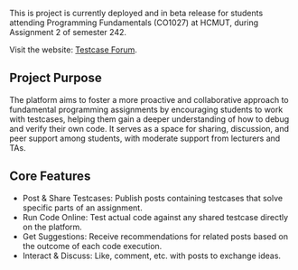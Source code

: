 This is project is currently deployed and in beta release for students attending Programming Fundamentals (CO1027) at HCMUT, during Assignment 2 of semester 242. 

Visit the website: [Testcase Forum](https://cse-tcsharing.io.vn).

## Project Purpose

The platform aims to foster a more proactive and collaborative approach to fundamental programming assignments by encouraging students to work with testcases, helping them gain a deeper understanding of how to debug and verify their own code. It serves as a space for sharing, discussion, and peer support among students, with moderate support from lecturers and TAs.

## Core Features

- Post & Share Testcases: Publish posts containing testcases that solve specific parts of an assignment.
- Run Code Online: Test actual code against any shared testcase directly on the platform.
- Get Suggestions: Receive recommendations for related posts based on the outcome of each code execution.
- Interact & Discuss: Like, comment, etc. with posts to exchange ideas.
